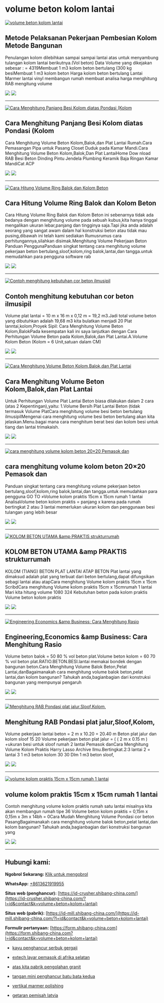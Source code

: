 # volume beton kolom lantai

<a href="https://swt.shibang-china.com/?l=id&img&k=volume+beton+kolom+lantai" target="_blank">![volume beton kolom lantai](http://static.shibang-china.com/all-800x300/268.jpg)</a>

## Metode Pelaksanan Pekerjaan Pembesian Kolom Metode Bangunan
Penulangan kolom dilebihkan sampai sampai lantai atas untuk menyambung tulangan kolom lantai berikutnya.(Vol beton) Data Volume yang dikejakan sebesar : = 4319Membuat 1 m3 kolom beton bertulang (300 kg besiMembuat 1 m3 kolom beton Harga kolom beton bertulang Lantai Marmer lantai vinyl membangun rumah membuat analisa harga menghitung RAB mengitung volume


<a href="https://whatsapp.shibangsoft.com/WhatsApp.php" target="_blank" title="WhatsApp">![](http://static.shibang-china.com/icon/whatsapp.png)</a> <a href="https://swt.shibang-china.com/?l=id&icon&k=volume+beton+kolom+lantai" target="_blank">![](http://static.shibang-china.com/icon/chat-id.png)</a>

---

<a href="https://swt.shibang-china.com/?l=id&img&k=volume+beton+kolom+lantai" target="_blank">![Cara Menghitung Panjang Besi Kolom diatas Pondasi (Kolom](http://static.shibang-china.com/all-800x300/385.jpg)</a>

## Cara Menghitung Panjang Besi Kolom diatas Pondasi (Kolom
Cara Menghitung Volume Beton Kolom,Balok,dan Plat Lantai Rumah.Cara Pemasangan Pipa untuk Pasang Closet Duduk pada Kamar Mandi.Cara Menghitung Volume Beton Kolom,Balok,Dan Plat LantaiHome Dow nload RAB Besi Beton Dinding Pintu Jendela Plumbing Keramik Baja Ringan Kamar MandiCat ACP


<a href="https://whatsapp.shibangsoft.com/WhatsApp.php" target="_blank" title="WhatsApp">![](http://static.shibang-china.com/icon/whatsapp.png)</a> <a href="https://swt.shibang-china.com/?l=id&icon&k=volume+beton+kolom+lantai" target="_blank">![](http://static.shibang-china.com/icon/chat-id.png)</a>

---

<a href="https://swt.shibang-china.com/?l=id&img&k=volume+beton+kolom+lantai" target="_blank">![Cara Hitung Volume Ring Balok dan Kolom Beton](http://static.shibang-china.com/all-800x300/97.jpg)</a>

## Cara Hitung Volume Ring Balok dan Kolom Beton
Cara Hitung Volume Ring Balok dan Kolom Beton ini sebenarnya tidak ada bedanya dengan menghitung volume pada sebuah kubus,kita hanya tinggal mengalikan ukuran lebar,panjang dan tingginya saja.Tapi jika anda adalah seorang yang sangat awam dalam hal konstruksi beton atau tidak mau pusing,dibawah ini telah kami sediakan Rumusrumus cara perhitungannya,silahkan disimak.Menghitung Volume Pekerjaan Beton Panduan PenggunaPanduan singkat tentang cara menghitung volume pekerjaan beton bertulang,sloof,kolom,ring balok,lantai,dan tangga.untuk memudahkan para pengguna software rab


<a href="https://whatsapp.shibangsoft.com/WhatsApp.php" target="_blank" title="WhatsApp">![](http://static.shibang-china.com/icon/whatsapp.png)</a> <a href="https://swt.shibang-china.com/?l=id&icon&k=volume+beton+kolom+lantai" target="_blank">![](http://static.shibang-china.com/icon/chat-id.png)</a>

---

<a href="https://swt.shibang-china.com/?l=id&img&k=volume+beton+kolom+lantai" target="_blank">![Contoh menghitung kebutuhan cor beton ilmusipil](http://static.shibang-china.com/all-800x300/648.jpg)</a>

## Contoh menghitung kebutuhan cor beton ilmusipil
Volume plat lantai = 10 m x 16 m x 0,12 m = 19,2 m3.Jadi total volume beton yang dibutuhkan adalah 19,68 m3 kita bulatkan menjadi 20 Plat lanntai,kolom,Proyek Sipil: Cara Menghitung Volume Beton Kolom,BalokPada kesempatan kali ini saya lanjutkan dengan Cara Perhitungan Volume Beton pada Kolom,Balok,dan Plat Lantai.A.Volume Kolom Beton (Kolom = 6 Unit,satuan dalam CM)


<a href="https://whatsapp.shibangsoft.com/WhatsApp.php" target="_blank" title="WhatsApp">![](http://static.shibang-china.com/icon/whatsapp.png)</a> <a href="https://swt.shibang-china.com/?l=id&icon&k=volume+beton+kolom+lantai" target="_blank">![](http://static.shibang-china.com/icon/chat-id.png)</a>

---

<a href="https://swt.shibang-china.com/?l=id&img&k=volume+beton+kolom+lantai" target="_blank">![Cara Menghitung Volume Beton Kolom,Balok,dan Plat Lantai](http://static.shibang-china.com/all-800x300/1259.jpg)</a>

## Cara Menghitung Volume Beton Kolom,Balok,dan Plat Lantai
Untuk Perhitungan Volume Plat Lantai Beton biasa dilakukan dalam 2 cara (atas 2 Kepentingan),yaitu: 1.Volume Bersih Plat Lantai Beton (tidak termasuk Volume PlatCara menghitung volume besi beton bertulang ilmusipilMengenai cara menghitung volume besi beton bertulang akan kita jelaskan.Menu.bagai mana cara menghitum berat besi dan kolom besi untuk tiang dan lantai trimakaish.


<a href="https://whatsapp.shibangsoft.com/WhatsApp.php" target="_blank" title="WhatsApp">![](http://static.shibang-china.com/icon/whatsapp.png)</a> <a href="https://swt.shibang-china.com/?l=id&icon&k=volume+beton+kolom+lantai" target="_blank">![](http://static.shibang-china.com/icon/chat-id.png)</a>

---

<a href="https://swt.shibang-china.com/?l=id&img&k=volume+beton+kolom+lantai" target="_blank">![cara menghitung volume kolom beton 20×20 Pemasok dan](http://static.shibang-china.com/all-800x300/750.jpg)</a>

## cara menghitung volume kolom beton 20×20 Pemasok dan
Panduan singkat tentang cara menghitung volume pekerjaan beton bertulang,sloof,kolom,ring balok,lantai,dan tangga.untuk memudahkan para pengguna GO TO »Volume kolom praktis 15cm x 15cm rumah 1 lantai AnalisaVolume beton kolom praktis = panjang x karena pada rumah bertingkat 2 atau 3 lantai memerlukan ukuran kolom dan penggunaan besi tulangan yang lebih besar


<a href="https://whatsapp.shibangsoft.com/WhatsApp.php" target="_blank" title="WhatsApp">![](http://static.shibang-china.com/icon/whatsapp.png)</a> <a href="https://swt.shibang-china.com/?l=id&icon&k=volume+beton+kolom+lantai" target="_blank">![](http://static.shibang-china.com/icon/chat-id.png)</a>

---

<a href="https://swt.shibang-china.com/?l=id&img&k=volume+beton+kolom+lantai" target="_blank">![KOLOM BETON UTAMA &amp PRAKTIS strukturrumah](http://static.shibang-china.com/all-800x300/897.jpg)</a>

## KOLOM BETON UTAMA &amp PRAKTIS strukturrumah
KOLOM (TIANG) BETON PLAT LANTAI ATAP BETON Plat lantai yang dimaksud adalah plat yang terbuat dari beton bertulang,dapat difungsikan sebagi lantai atau atapCara menghitung Volume kolom praktis 15cm x 15cm ScribdCara menghitung Volume kolom praktis 15cm x 15cmrumah 1 lantai Mari kita hitung volume 1080 324 Kebutuhan beton pada kolom praktis Volume beton kolom praktis


<a href="https://whatsapp.shibangsoft.com/WhatsApp.php" target="_blank" title="WhatsApp">![](http://static.shibang-china.com/icon/whatsapp.png)</a> <a href="https://swt.shibang-china.com/?l=id&icon&k=volume+beton+kolom+lantai" target="_blank">![](http://static.shibang-china.com/icon/chat-id.png)</a>

---

<a href="https://swt.shibang-china.com/?l=id&img&k=volume+beton+kolom+lantai" target="_blank">![Engineering,Economics &amp Business: Cara Menghitung Rasio](http://static.shibang-china.com/all-800x300/1372.jpg)</a>

## Engineering,Economics &amp Business: Cara Menghitung Rasio
Volume beton balok = 50 80 % vol beton plat.Volume beton kolom = 60 70 % vol beton plat.RATIO.BETON.BESI.lantai memakai bondek dengan bangunan beton.Cara Menghitung Volume Balok Beton,Pelat Lantai,danBagaimanakah cara menghitung volume balok beton,pelat lantai,dan kolom bangunan? Tahukah anda,bagianbagian dari konstruksi bangunan yang mempunyai pengaruh


<a href="https://whatsapp.shibangsoft.com/WhatsApp.php" target="_blank" title="WhatsApp">![](http://static.shibang-china.com/icon/whatsapp.png)</a> <a href="https://swt.shibang-china.com/?l=id&icon&k=volume+beton+kolom+lantai" target="_blank">![](http://static.shibang-china.com/icon/chat-id.png)</a>

---

<a href="https://swt.shibang-china.com/?l=id&img&k=volume+beton+kolom+lantai" target="_blank">![Menghitung RAB Pondasi plat jalur,Sloof,Kolom,](http://static.shibang-china.com/all-800x300/701.jpg)</a>

## Menghitung RAB Pondasi plat jalur,Sloof,Kolom,
Volume pekerjaan lantai beton = 2 m x 10.20 = 20.40 m Beton plat jalur dan kolom sloof 15 20 Volume pekerjaan beton plat jalur = ( ( 2 m x 0.15 m ) +ukuran besi untuk sloof rumah 2 lantai Pemasok danCara Menghitung Volume Kolom Praktis Harry Lasso Archive Ilmu.Bertingkat.2:3 lantai 2 = lantai 3 1 m3 beton kolom 30 30 Dlm 1 m3 beton sloof,


<a href="https://whatsapp.shibangsoft.com/WhatsApp.php" target="_blank" title="WhatsApp">![](http://static.shibang-china.com/icon/whatsapp.png)</a> <a href="https://swt.shibang-china.com/?l=id&icon&k=volume+beton+kolom+lantai" target="_blank">![](http://static.shibang-china.com/icon/chat-id.png)</a>

---

<a href="https://swt.shibang-china.com/?l=id&img&k=volume+beton+kolom+lantai" target="_blank">![volume kolom praktis 15cm x 15cm rumah 1 lantai](http://static.shibang-china.com/all-800x300/707.jpg)</a>

## volume kolom praktis 15cm x 15cm rumah 1 lantai
Contoh menghitung volume kolom praktis rumah satu lantai misalnya kita akan membangun rumah tipe 36 Volume beton kolom praktis = 0,15m x 0,15m x 3m x 14bh = 0Cara Mudah Menghitung Volume Pondasi cor beton PasangBagaimanakah cara menghitung volume balok beton,pelat lantai,dan kolom bangunan? Tahukah anda,bagianbagian dari konstruksi bangunan yang


<a href="https://whatsapp.shibangsoft.com/WhatsApp.php" target="_blank" title="WhatsApp">![](http://static.shibang-china.com/icon/whatsapp.png)</a> <a href="https://swt.shibang-china.com/?l=id&icon&k=volume+beton+kolom+lantai" target="_blank">![](http://static.shibang-china.com/icon/chat-id.png)</a>

---
## Hubungi kami:

**Ngobrol Sekarang:** [Klik untuk mengobrol](https://swt.shibang-china.com?l=id&contact&k=volume+beton+kolom+lantai)

**WhatsApp:**  [+8613621919955](https://whatsapp.shibangsoft.com/WhatsApp.php)

**Situs web (penghancur):** [https://id-crusher.shibang-china.com/](https://id-crusher.shibang-china.com/?l=id&contact&k=volume+beton+kolom+lantai)

**Situs web (pabrik):** [https://id-mill.shibang-china.com/](https://id-mill.shibang-china.com/?l=id&contact&k=volume+beton+kolom+lantai)

**Formulir pertanyaan:** [https://form.shibang-china.com](https://form.shibang-china.com?l=id&contact&k=volume+beton+kolom+lantai)

* [kayu penghancur serbuk gergaji](../38/kayu%20penghancur%20serbuk%20gergaji.md)

* [extech layar pemasok di afrika selatan](../40/extech%20layar%20pemasok%20di%20afrika%20selatan.md)

* [atas kita pabrik pengolahan granit](../40/atas%20kita%20pabrik%20pengolahan%20granit.md)

* [tangan mini penghancur batu bata kedua](../35/tangan%20mini%20penghancur%20batu%20bata%20kedua.md)

* [vertikal marmer polishing](../32/vertikal%20marmer%20polishing.md)

* [getaran pemisah latvia](../31/getaran%20pemisah%20latvia.md)